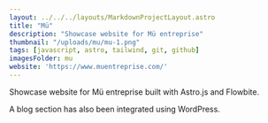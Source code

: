 ```yaml
---
layout: ../../../layouts/MarkdownProjectLayout.astro
title: "Mü"
description: "Showcase website for Mü entreprise"
thumbnail: "/uploads/mu/mu-1.png"
tags: [javascript, astro, tailwind, git, github]
imagesFolder: mu
website: 'https://www.muentreprise.com/'
---
```


Showcase website for Mü entreprise built with Astro.js and Flowbite.

A blog section has also been integrated using WordPress.


